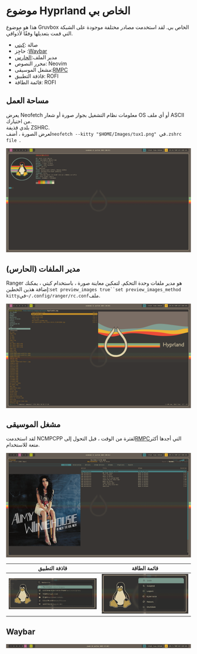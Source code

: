 # موضوع Hyprland الخاص بي

هذا هو موضوع Gruvbox الخاص بي.
لقد استخدمت مصادر مختلفة موجودة على الشبكة التي قمت بتعديلها وفقًا لأذواقي.

-   صالة :[كيتي](#workspace)
-   حاجِز :[Waybar](#waybar)
-   مدير الملف:[الحارس](#file-manager-ranger)
-   محرر النصوص: Neovim
-   مشغل الموسيقى:[RMPC](#music-player)
-   قاذفة التطبيق: ROFI
-   قائمة الطاقة: ROFI

## مساحة العمل

يعرض Neofetch معلومات نظام التشغيل بجوار صورة أو شعار OS أو أي ملف ASCII من اختيارك.  
بلدي قذيفة ZSHRC.  
لعرض الصورة ، أضف`neofetch --kitty "$HOME/Images/tux1.png" `في`.zshrc file `.

<img src="https://raw.githubusercontent.com/sesuko023/dotfiles/refs/heads/main/Images/hyprland_terminal.png" alt="Bureau">

## مدير الملفات (الحارس)

Ranger هو مدير ملفات وحدة التحكم.
لتمكين معاينة صورة ، باستخدام كيتي ، يمكنك إضافة هذين الخطين:`set preview_images true``set preview_images_method kitty`في`~/.config/ranger/rc.conf`ملف.

<img src="https://raw.githubusercontent.com/sesuko023/dotfiles/refs/heads/main/Images/ranger_preview.png" alt="ranger">

## مشغل الموسيقى

لقد استخدمت NCMPCPP لفترة من الوقت ، قبل التحول إلى[RMPC](https://mierak.github.io/rmpc/)التي أجدها أكثر متعة للاستخدام.

<img src="https://raw.githubusercontent.com/sesuko023/dotfiles/refs/heads/main/Images/rmpc_preview.png" alt="rmpc">

| قاذفة التطبيق                                                                                                                            | قائمة الطاقة                                                                                                                                    |
| ---------------------------------------------------------------------------------------------------------------------------------------- | ----------------------------------------------------------------------------------------------------------------------------------------------- |
| <img src="https://raw.githubusercontent.com/sesuko023/dotfiles/refs/heads/main/Images/rofi_app_preview.png" alt="rofi menu" width="500"> | <img src="https://raw.githubusercontent.com/sesuko023/dotfiles/refs/heads/main/Images/rofi_power_menu_preview.png" alt="rofi menu" width="500"> |

## Waybar

![alt text](https://github.com/sesuko023/dotfiles/blob/main/Images/waybar.jpg "Preview waybar")
